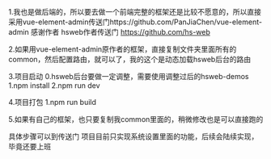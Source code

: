1.我也是做后端的，所以要去做一个前端完整的框架还是比较不愿意的，所以直接采用vue-element-admin传送门https://github.com/PanJiaChen/vue-element-admin  感谢作者
hsweb作者传送门  https://github.com/hs-web


2.如果用vue-element-admin原作者的框架，直接复制文件夹里面所有的common，然后配置路由，就可以了，我的这个是动态加载hsweb后台的路由


3.项目启动
  0.hsweb后台要做一定调整，需要使用调整过后的hsweb-demos
  1.npm install
  2.npm run dev
  
  
4.项目打包
  1.npm run build
  
5.如果有自己的框架，也只要复制我common里面的，稍微修改也是可以直接跑的

具体步骤可以到传送门
项目目前只实现系统设置里面的功能，后续会陆续实现，毕竟还要上班
